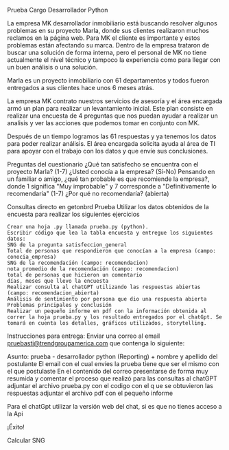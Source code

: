 Prueba Cargo Desarrollador Python


La empresa MK desarrollador inmobiliario está buscando resolver algunos problemas en su proyecto Marla, donde sus clientes realizaron muchos reclamos en la página web. Para MK el cliente es importante y estos problemas están afectando su marca. Dentro de la empresa trataron de buscar una solución de forma interna, pero el personal de MK no tiene actualmente el nivel técnico y tampoco la experiencia como para llegar con un buen análisis o una solución.

Marla es un proyecto inmobiliario con 61 departamentos y todos fueron entregados a sus clientes hace unos 6 meses atrás.

La empresa MK contrato nuestros servicios de asesoría y el área encargada armó un plan para realizar un levantamiento inicial. Este plan consiste en realizar una encuesta de 4 preguntas que nos puedan ayudar a realizar un analisis y ver las acciones que podemos tomar en conjunto con MK.

Después de un tiempo logramos las 61 respuestas y ya tenemos los datos para poder realizar análisis. El área encargada solicita ayuda al área de TI para apoyar con el  trabajo con los datos y que envíe sus conclusiones.

Preguntas del cuestionario
¿Qué tan satisfecho se encuentra con el proyecto Marla? (1-7)
¿Usted conocía a la empresa? (Sí-No)
Pensando en un familiar o amigo, ¿qué tan probable es que recomiende la empresa?, donde 1 significa "Muy improbable" y 7 corresponde a "Definitivamente lo recomendaría" (1-7)
¿Por qué no recomendaría? (abierta)


Consultas directo en getonbrd
Prueba
Utilizar los datos obtenidos de la encuesta para realizar los siguientes ejercicios

    Crear una hoja .py llamada prueba.py (python).
    Escribir código que lea la tabla encuesta y entregue los siguientes datos:
    SNG de la pregunta satisfeccion_general
    Total de personas que respondieron que conocían a la empresa (campo: conocia_empresa)
    SNG de la recomendación (campo: recomendacion)
    nota promedio de la recomendación (campo: recomendacion)
    total de personas que hicieron un comentario
    días, meses que llevo la encuesta
    Realizar consulta al chatGPT utilizando las respuestas abiertas (campo: recomendacion_abierta)
    Análisis de sentimiento por persona que dio una respuesta abierta
    Problemas principales y conclusión
    Realizar un pequeño informe en pdf con la información obtenida al correr la hoja prueba.py y los resultado entregados por el chatGpt. Se tomará en cuenta los detalles, gráficos utilizados, storytelling.

Instrucciones para entrega:
Enviar una correo al email pruebasti@trendgroupamerica.com que contenga lo siguiente:

Asunto: prueba - desarrollador python (Reporting) + nombre y apellido del postulante
El email con el cual envíes la prueba tiene que ser el mismo con el que postulaste
En el contenido del correo presentarse de forma muy resumida y comentar el proceso que realizó para las consultas al chatGPT
adjuntar el archivo prueba.py con el codigo con el q	ue se obtuvieron las respuestas
adjuntar el archivo pdf con el pequeño informe

Para el chatGpt utilizar la versión web del chat, si es que no tienes acceso a la Api



¡Éxito!


Calcular SNG




